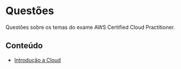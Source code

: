 # Questões

Questões sobre os temas do exame AWS Certified Cloud Practitioner.

## Conteúdo

 - [Introdução a Cloud](introducao-cloud-questoes.md)
